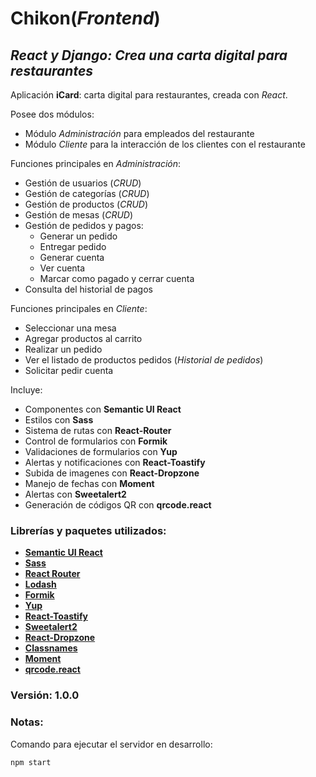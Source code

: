 # Chikon(_Frontend_)

## *React y Django: Crea una carta digital para restaurantes*

Aplicación **iCard**: carta digital para restaurantes, creada con _React_.

Posee dos módulos:
+ Módulo _Administración_ para empleados del restaurante
+ Módulo _Cliente_ para la interacción de los clientes con el restaurante

Funciones principales en _Administración_:
+ Gestión de usuarios (_CRUD_)
+ Gestión de categorías (_CRUD_)
+ Gestión de productos (_CRUD_)
+ Gestión de mesas (_CRUD_)
+ Gestión de pedidos y pagos:
    - Generar un pedido
    - Entregar pedido
    - Generar cuenta
    - Ver cuenta
    - Marcar como pagado y cerrar cuenta
+ Consulta del historial de pagos

Funciones principales en _Cliente_:
+ Seleccionar una mesa
+ Agregar productos al carrito
+ Realizar un pedido
+ Ver el listado de productos pedidos (_Historial de pedidos_)
+ Solicitar pedir cuenta

Incluye:
+ Componentes con **Semantic UI React**
+ Estilos con **Sass**
+ Sistema de rutas con **React-Router**
+ Control de formularios con **Formik**
+ Validaciones de formularios con **Yup**
+ Alertas y notificaciones con **React-Toastify**
+ Subida de imagenes con **React-Dropzone**
+ Manejo de fechas con **Moment**
+ Alertas con **Sweetalert2**
+ Generación de códigos QR con **qrcode.react**

### Librerías y paquetes utilizados:
- [**Semantic UI React**](https://react.semantic-ui.com/)
- [**Sass**](https://sass-lang.com/)
- [**React Router**](https://reactrouter.com/)
- [**Lodash**](https://lodash.com/)
- [**Formik**](https://formik.org/)
- [**Yup**](https://www.npmjs.com/package/yup)
- [**React-Toastify**](https://www.npmjs.com/package/react-toastify)
- [**Sweetalert2**](https://sweetalert2.github.io/)
- [**React-Dropzone**](https://react-dropzone.js.org/)
- [**Classnames**](https://www.npmjs.com/package/classnames)
- [**Moment**](https://momentjs.com/)
- [**qrcode.react**](https://www.npmjs.com/package/qrcode.react)

### Versión: 1.0.0

### Notas:
Comando para ejecutar el servidor en desarrollo:
```
npm start
```
